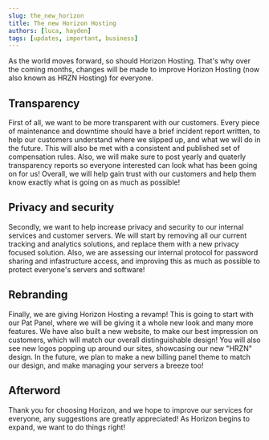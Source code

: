 ```yaml
---
slug: the_new_horizon
title: The new Horizon Hosting
authors: [luca, hayden]
tags: [updates, important, business]
---
```


As the world moves forward, so should Horizon Hosting. That's why over the coming months, changes will be made to improve Horizon Hosting (now also known as HRZN Hosting) for everyone.

## Transparency

First of all, we want to be more transparent with our customers.
Every piece of maintenance and downtime should have a brief incident report written, to help our customers understand where we slipped up, and what we will do in the future. This will also be met with a consistent and published set of compensation rules.
Also, we will make sure to post yearly and quaterly transparency reports so everyone interested can look what has been going on for us!
Overall, we will help gain trust with our customers and help them know exactly what is going on as much as possible!

## Privacy and security

Secondly, we want to help increase privacy and security to our internal services and customer servers.
We will start by removing all our current tracking and analytics solutions, and replace them with a new privacy focused solution.
Also, we are assessing our internal protocol for password sharing and infastructure access, and improving this as much as possible to protect everyone's servers and software!

## Rebranding

Finally, we are giving Horizon Hosting a revamp!
This is going to start with our Pat Panel, where we will be giving it a whole new look and many more features.
We have also built a new website, to make our best impression on customers, which will match our overall distinguishable design!
You will also see new logos popping up around our sites, showcasing our new "HRZN" design.
In the future, we plan to make a new billing panel theme to match our design, and make managing your servers a breeze too!

## Afterword

Thank you for choosing Horizon, and we hope to improve our services for everyone, any suggestions are greatly appreciated!
As Horizon begins to expand, we want to do things right!
